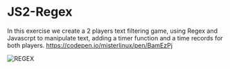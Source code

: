# JS2-Regex

In this exercise we create a 2 players text filtering game, using Regex and Javascrpt to manipulate text, adding a timer function and a time records for both players.
https://codepen.io/misterlinux/pen/BamEzPj

![REGEX](https://user-images.githubusercontent.com/43761354/173878238-c6479899-d4cc-4c68-aab8-0f64b11cfe65.PNG)
